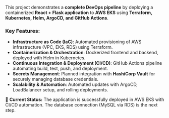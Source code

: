 This project demonstrates a **complete DevOps pipeline** by deploying a containerized **React + Flask application** to **AWS EKS** using **Terraform, Kubernetes, Helm, ArgoCD, and GitHub Actions**.

### Key Features:

- **Infrastructure as Code (IaC)**: Automated provisioning of AWS infrastructure (VPC, EKS, RDS) using Terraform.
- **Containerization & Orchestration**: Dockerized frontend and backend, deployed with Helm in Kubernetes.
- **Continuous Integration & Deployment (CI/CD)**: GitHub Actions pipeline automating build, test, push, and deployment.
- **Secrets Management**: Planned integration with **HashiCorp Vault** for securely managing database credentials.
- **Scalability & Automation**: Automated updates with ArgoCD, LoadBalancer setup, and rolling deployments.

🔹 **Current Status:** The application is successfully deployed in AWS EKS with CI/CD automation. The database connection (MySQL via RDS) is the next step.
